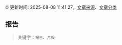 :alarm_clock: 更新时间: 2025-08-08 11:41:27。[文章来源](/README.md)、[文章分类](/TAGS.md)

## 报告


> 关键字：`报告`、`月报`



